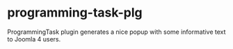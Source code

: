 # programming-task-plg
ProgrammingTask plugin generates a nice popup with some informative text to Joomla 4 users.
